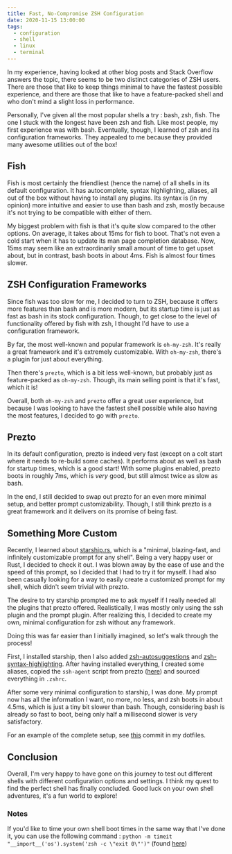 ```yaml
---
title: Fast, No-Compromise ZSH Configuration
date: 2020-11-15 13:00:00
tags:
  - configuration
  - shell
  - linux
  - terminal
---
```


In my experience, having looked at other blog posts and Stack Overflow answers the topic, there seems to be two distinct categories of ZSH users. There are those that like to keep things minimal to have the fastest possible experience, and there are those that like to have a feature-packed shell and who don't mind a slight loss in performance.

Personally, I've given all the most popular shells a try : bash, zsh, fish. The one I stuck with the longest have been zsh and fish. Like most people, my first experience was with bash. Eventually, though, I learned of zsh and its configuration frameworks. They appealed to me because they provided many awesome utilities out of the box!

## Fish

Fish is most certainly the friendliest (hence the name) of all shells in its default configuration. It has autocomplete, syntax highlighting, aliases, all out of the box without having to install any plugins. Its syntax is (in my opinion) more intuitive and easier to use than bash and zsh, mostly because it's not trying to be compatible with either of them.

My biggest problem with fish is that it's quite slow compared to the other options. On average, it takes about 15ms for fish to boot. That's not even a cold start when it has to update its man page completion database. Now, 15ms may seem like an extraordinarily small amount of time to get upset about, but in contrast, bash boots in about 4ms. Fish is almost four times slower.

## ZSH Configuration Frameworks

Since fish was too slow for me, I decided to turn to ZSH, because it offers more features than bash and is more modern, but its startup time is just as fast as bash in its stock configuration. Though, to get close to the level of functionality offered by fish with zsh, I thought I'd have to use a configuration framework.

By far, the most well-known and popular framework is `oh-my-zsh`. It's really a great framework and it's extremely customizable. With `oh-my-zsh`, there's a plugin for just about everything.

Then there's `prezto`, which is a bit less well-known, but probably just as feature-packed as `oh-my-zsh`. Though, its main selling point is that it's fast, which it is!

Overall, both `oh-my-zsh` and `prezto` offer a great user experience, but because I was looking to have the fastest shell possible while also having the most features, I decided to go with `prezto`.

## Prezto

In its default configuration, prezto is indeed very fast (except on a colt start where it needs to re-build some caches). It performs about as well as bash for startup times, which is a good start! With some plugins enabled, prezto boots in roughly 7ms, which is _very_ good, but still almost twice as slow as bash.

In the end, I still decided to swap out prezto for an even more minimal setup, and better prompt customizability. Though, I still think prezto is a great framework and it delivers on its promise of being fast.

## Something More Custom

Recently, I learned about [starship.rs](https://starship.rs/), which is a "minimal, blazing-fast, and infinitely customizable prompt for any shell". Being a very happy user or Rust, I decided to check it out. I was blown away by the ease of use and the speed of this prompt, so I decided that I had to try it for myself. I had also been casually looking for a way to easily create a customized prompt for my shell, which didn't seem trivial with prezto.

The desire to try starship prompted me to ask myself if I really needed all the plugins that prezto offered. Realistically, I was mostly only using the ssh plugin and the prompt plugin. After realizing this, I decided to create my own, minimal configuration for zsh without any framework.

Doing this was far easier than I initially imagined, so let's walk through the process!

First, I installed starship, then I also added [zsh-autosuggestions](https://github.com/zsh-users/zsh-autosuggestions) and [zsh-syntax-highlighting](https://github.com/zsh-users/zsh-syntax-highlighting). After having installed everything, I created some aliases, copied the `ssh-agent` script from prezto ([here](https://github.com/sorin-ionescu/prezto/tree/master/modules/ssh)) and sourced everything in `.zshrc`.

After some very minimal configuration to starship, I was done. My prompt now has all the information I want, no more, no less, and zsh boots in about 4.5ms, which is just a tiny bit slower than bash. Though, considering bash is already so fast to boot, being only half a millisecond slower is very satisfactory.

For an example of the complete setup, see [this](https://github.com/marier-nico/dotfiles/commit/fa7ca4845c7617e1e703c1ee3ce63235eda08337) commit in my dotfiles.

## Conclusion

Overall, I'm very happy to have gone on this journey to test out different shells with different configuration options and settings. I think my quest to find the perfect shell has finally concluded. Good luck on your own shell adventures, it's a fun world to explore!

### Notes

If you'd like to time your own shell boot times in the same way that I've done it, you can use the following command : `python -m timeit "__import__('os').system('zsh -c \"exit 0\"')"` (found [here](https://unix.stackexchange.com/questions/29777/how-to-average-time-commands))
